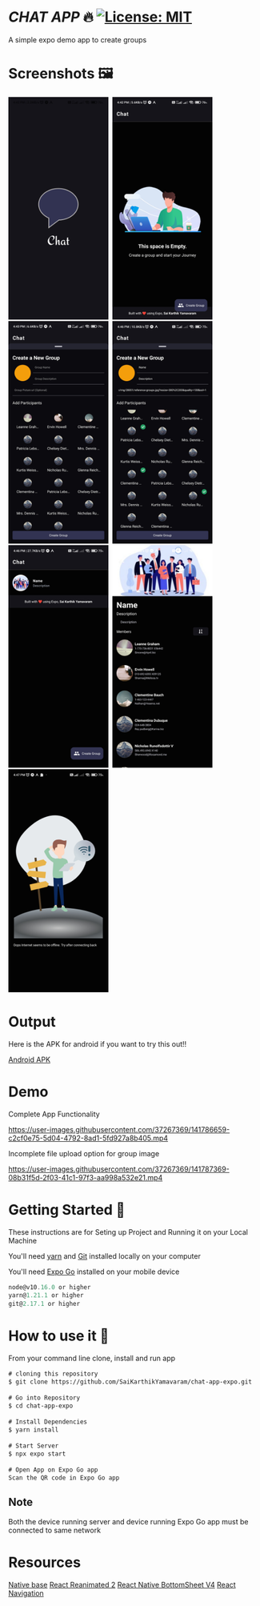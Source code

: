 # **_CHAT APP_** 🔥 [![License: MIT](https://img.shields.io/badge/License-MIT-yellow.svg)](https://opensource.org/licenses/MIT)

A simple expo demo app to create groups

# Screenshots 🖼️

<img src="/Screenshots/splash_screen.jpg"   width="200"  > &nbsp;<img src="/Screenshots/no_groups.jpg"   width="200"  >&nbsp;<img src="/Screenshots/group_creation_initial.jpg"   width="200"  > &nbsp;<img src="/Screenshots/group_creation_selected.jpg"   width="200"  >
&nbsp;<img src="/Screenshots/home_with_group.jpg"   width="200"  > &nbsp;<img src="/Screenshots/group_description.jpg"   width="200"  >
&nbsp;<img src="/Screenshots/offline.jpg"   width="200"  >

# Output
Here is the APK for android if you want to try this out!!

[Android APK](/output) 

# Demo

Complete App Functionality

https://user-images.githubusercontent.com/37267369/141786659-c2cf0e75-5d04-4792-8ad1-5fd927a8b405.mp4

Incomplete file upload option for group image 

https://user-images.githubusercontent.com/37267369/141787369-08b31f5d-2f03-41c1-97f3-aa998a532e21.mp4

# Getting Started 🚀

These instructions are for Seting up Project and Running it on your Local Machine

You'll need [yarn](https://classic.yarnpkg.com/en/ "Yarn documentation") and [Git](https://git-scm.com/ "Git Homepage") installed locally on your computer

You'll need [Expo Go](https://expo.dev/client "Expo mobile Client") installed on your mobile device

```javascript
node@v10.16.0 or higher
yarn@1.21.1 or higher
git@2.17.1 or higher
```

# How to use it 🔧

From your command line clone, install and run app

```
# cloning this repository
$ git clone https://github.com/SaiKarthikYamavaram/chat-app-expo.git

# Go into Repository
$ cd chat-app-expo

# Install Dependencies
$ yarn install

# Start Server
$ npx expo start

# Open App on Expo Go app 
Scan the QR code in Expo Go app 

```

## Note
Both the device running server and device running Expo Go app must be connected to same network 

# Resources
[Native base](https://docs.nativebase.io/)
[React Reanimated 2](https://docs.swmansion.com/react-native-reanimated/)
[React Native BottomSheet V4](https://gorhom.github.io/react-native-bottom-sheet/)
[React Navigation](https://reactnavigation.org/)
